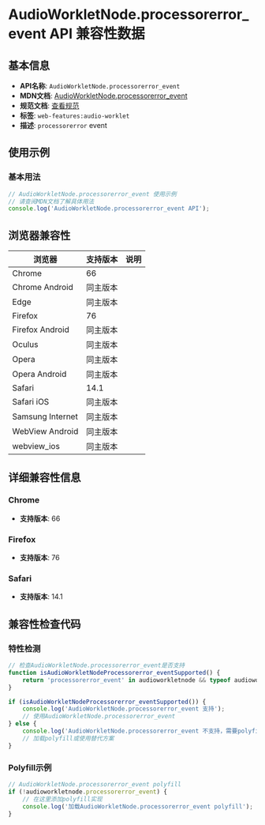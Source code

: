 # AudioWorkletNode.processorerror_event API 兼容性数据

## 基本信息

- **API名称**: `AudioWorkletNode.processorerror_event`
- **MDN文档**: [AudioWorkletNode.processorerror_event](https://developer.mozilla.org/docs/Web/API/AudioWorkletNode/processorerror_event)
- **规范文档**: [查看规范](https://webaudio.github.io/web-audio-api/#dom-audioworkletnode-onprocessorerror)
- **标签**: `web-features:audio-worklet`
- **描述**: `processorerror` event

## 使用示例

### 基本用法

```javascript
// AudioWorkletNode.processorerror_event 使用示例
// 请查阅MDN文档了解具体用法
console.log('AudioWorkletNode.processorerror_event API');
```

## 浏览器兼容性

| 浏览器 | 支持版本 | 说明 |
|--------|----------|------|
| Chrome | 66 |  |
| Chrome Android | 同主版本 |  |
| Edge | 同主版本 |  |
| Firefox | 76 |  |
| Firefox Android | 同主版本 |  |
| Oculus | 同主版本 |  |
| Opera | 同主版本 |  |
| Opera Android | 同主版本 |  |
| Safari | 14.1 |  |
| Safari iOS | 同主版本 |  |
| Samsung Internet | 同主版本 |  |
| WebView Android | 同主版本 |  |
| webview_ios | 同主版本 |  |

## 详细兼容性信息

### Chrome

- **支持版本**: 66

### Firefox

- **支持版本**: 76

### Safari

- **支持版本**: 14.1

## 兼容性检查代码

### 特性检测

```javascript
// 检查AudioWorkletNode.processorerror_event是否支持
function isAudioWorkletNodeProcessorerror_eventSupported() {
    return 'processorerror_event' in audioworkletnode && typeof audioworkletnode.processorerror_event === 'function';
}

if (isAudioWorkletNodeProcessorerror_eventSupported()) {
    console.log('AudioWorkletNode.processorerror_event 支持');
    // 使用AudioWorkletNode.processorerror_event
} else {
    console.log('AudioWorkletNode.processorerror_event 不支持，需要polyfill');
    // 加载polyfill或使用替代方案
}
```

### Polyfill示例

```javascript
// AudioWorkletNode.processorerror_event polyfill
if (!audioworkletnode.processorerror_event) {
    // 在这里添加polyfill实现
    console.log('加载AudioWorkletNode.processorerror_event polyfill');
}
```

